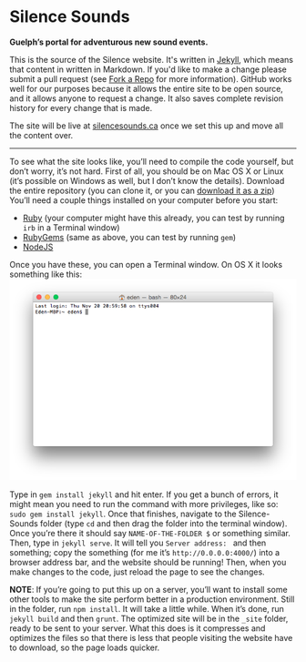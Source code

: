 Silence Sounds
==============
**Guelph’s portal for adventurous new sound events.**

This is the source of the Silence website. It's written in [Jekyll](http://jekyllrb.com/), which means that content in written in Markdown. If you'd like to make a change please submit a pull request (see [Fork a Repo](https://help.github.com/articles/fork-a-repo/) for more information).
GitHub works well for our purposes because it allows the entire site to be open source, and it allows anyone to request a change. It also saves complete revision history for every change that is made.

The site will be live at [silencesounds.ca](http://silencesounds.ca) once we set this up and move all the content over.

* * *

To see what the site looks like, you’ll need to compile the code yourself, but don’t worry, it’s not hard. First of all, you should be on Mac OS X or Linux (it’s possible on Windows as well, but I don’t know the details). Download the entire repository (you can clone it, or you can [download it as a zip](https://github.com/EdenSG/Silence-Sounds/archive/master.zip))
You’ll need a couple things installed on your computer before you start:
* [Ruby](https://www.ruby-lang.org/en/downloads/) (your computer might have this already, you can test by running `irb` in a Terminal window)
* [RubyGems](https://rubygems.org/pages/download) (same as above, you can test by running `gem`)
* [NodeJS](http://nodejs.org/)

Once you have these, you can open a Terminal window. On OS X it looks something like this:
![Terminal window on OS X](README-files/Terminal-window.png)

Type in `gem install jekyll` and hit enter. If you get a bunch of errors, it might mean you need to run the command with more privileges, like so: `sudo gem install jekyll`. Once that finishes, navigate to the Silence-Sounds folder (type `cd` and then drag the folder into the terminal window). Once you’re there it should say `NAME-OF-THE-FOLDER $` or something similar. Then, type in `jekyll serve`. It will tell you `Server address: ` and then something; copy the something (for me it’s `http://0.0.0.0:4000/`) into a browser address bar, and the website should be running! Then, when you make changes to the code, just reload the page to see the changes.


**NOTE**: If you’re going to put this up on a server, you’ll want to install some other tools to make the site perform better in a production environment. Still in the folder, run `npm install`. It will take a little while. When it’s done, run `jekyll build` and then `grunt`. The optimized site will be in the `_site` folder, ready to be sent to your server. What this does is it compresses and optimizes the files so that there is less that people visiting the website have to download, so the page loads quicker.